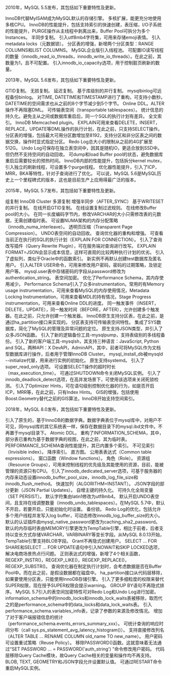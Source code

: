 2010年，MySQL 5.5发布，其包括如下重要特性及更新。

InnoDB代替MyISAM成为MySQL默认的存储引擎。
多核扩展，能更充分地使用多核CPU。
InnoDB的性能提升，包括支持索引的快速创建，表压缩，I/O子系统的性能提升，PURGE操作从主线程中剥离出来，Buffer Pool可拆分为多个Instances。
半同步复制。
引入utf8mb4字符集，可用来存储emoji表情。
引入metadata locks（元数据锁）。
分区表的增强，新增两个分区类型：RANGE COLUMNS和LIST COLUMNS。
MySQL企业版引入线程池。
可配置IO读写线程的数量（innodb_read_io_threads，innodb_write_io_threads）。在此之前，其数量为1，且不可配置。
引入innodb_io_capacity选项，用于控制脏页刷新的数量。

2013年，MySQL 5.6发布，其包括如下重要特性及更新。

GTID复制。
无损复制。
延迟复制。
基于库级别的并行复制。
mysqlbinlog可远程备份binlog。
对TIME, DATETIME和TIMESTAMP进行了重构，可支持小数秒。DATETIME的空间需求也从之前的8个字节减少到5个字节。
Online DDL。ALTER操作不再阻塞DML。
可传输表空间（transportable tablespaces）。
统计信息的持久化。避免主从之间或数据库重启后，同一个SQL的执行计划有差异。
全文索引。
InnoDB Memcached plugin。
EXPLAIN可用来查看DELETE，INSERT，REPLACE，UPDATE等DML操作的执行计划，在此之前，只支持SELECT操作。
分区表的增强，包括最大可用分区数增加至8192，支持分区和非分区表之间的数据交换，操作时显式指定分区。
Redo Log总大小的限制从之前的4G扩展至512G。
Undo Log可保存在独立表空间中，因其是随机IO，更适合放到SSD中。但仍然不支持空间的自动回收。
可dump和load Buffer pool的状态，避免数据库重启后需要较长的预热时间。
InnoDB内部的性能提升，包括拆分kernel mutex，引入独立的刷新线程，可设置多个purge线程。
优化器性能提升，引入了ICP，MRR，BKA等特性，针对子查询进行了优化。
可以说，MySQL 5.6是MySQL历史上一个里程碑式的版本，这也是目前生产上应用得最广泛的版本。

 

2015年，MySQL 5.7发布，其包括如下重要特性及更新。

组复制
InnoDB Cluster
多源复制
增强半同步（AFTER_SYNC）
基于WRITESET的并行复制。
在线开启GTID复制。
在线设置复制过滤规则。
在线修改Buffer pool的大小。
在同一长度编码字节内，修改VARCHAR的大小只需修改表的元数据，无需创建临时表。
可设置NUMA架构的内存分配策略（innodb_numa_interleave）。
透明页压缩（Transparent Page Compression）。
UNDO表空间的自动回收。
查询优化器的重构和增强。
可查看当前正在执行的SQL的执行计划（EXPLAIN FOR CONNECTION）。
引入了查询改写插件（Query Rewrite Plugin），可在服务端对查询进行改写。
EXPLAIN FORMAT=JSON会显示成本信息，这样可直观的比较两种执行计划的优劣。
引入了虚拟列，类似于Oracle中的函数索引。
新实例不再默认创建test数据库及匿名用户。
引入ALTER USER命令，可用来修改用户密码，密码的过期策略，及锁定用户等。
mysql.user表中存储密码的字段从password修改为authentication_string。
表空间加密。
优化了Performance Schema，其内存使用减少。
Performance Schema引入了众多instrumentation。常用的有Memory usage instrumentation，可用来查看MySQL的内存使用情况，Metadata Locking Instrumentation，可用来查看MDL的持有情况，Stage Progress instrumentation，可用来查看Online DDL的进度。
同一触发事件（INSERT，DELETE，UPDATE），同一触发时间（BEFORE，AFTER），允许创建多个触发器。在此之前，只允许创建一个触发器。
InnoDB原生支持分区表，在此之前，是通过ha_partition接口来实现的。
分区表支持可传输表空间特性。
集成了SYS数据库，简化了MySQL的管理及异常问题的定位。
原生支持JSON类型，并引入了众多JSON函数。
引入了新的逻辑备份工具-mysqlpump，支持表级别的多线程备份。
引入了新的客户端工具-mysqlsh，其支持三种语言：JavaScript, Python and SQL。两种API：X DevAPI，AdminAPI，其中，前者可将MySQL作为文档型数据库进行操作，后者用于管理InnoDB Cluster。
mysql_install_db被mysqld --initialize代替，用来进行实例的初始化。
原生支持systemd。
引入了super_read_only选项。
可设置SELECT操作的超时时长（max_execution_time）。
可通过SHUTDOWN命令关闭MySQL实例。
引入了innodb_deadlock_detect选项，在高并发场景下，可使用该选项来关闭死锁检测。
引入了Optimizer Hints，可在语句级别控制优化器的行为，如是否开启ICP，MRR等，在此之前，只有Index Hints。
GIS的增强，包括使用Boost.Geometry替代之前的GIS算法，InnoDB开始支持空间索引。
 

2018年，MySQL 8.0发布，其包括如下重要特性及更新。

引入了原生的，基于InnoDB的数据字典。数据字典表位于mysql库中，对用户不可见，同mysql库的其它系统表一样，保存在数据目录下的mysql.ibd文件中。不再置于mysql目录下。
Atomic DDL。
重构了INFORMATION_SCHEMA，其中，部分表已重构为基于数据字典的视图，在此之前，其为临时表。
PERFORMANCE_SCHEMA查询性能提升，其已内置多个索引。
不可见索引（Invisible index）。
降序索引。
直方图。
公用表表达式（Common table expressions）。
窗口函数（Window functions）。
角色（Role）。
资源组（Resource Groups），可用来控制线程的优先级及其能使用的资源，目前，能被管理的资源只有CPU。
引入了innodb_dedicated_server选项，可基于服务器的内存来动态设置innodb_buffer_pool_size，innodb_log_file_size和innodb_flush_method。
快速加列（ALGORITHM=INSTANT）。
JSON字段的部分更新（JSON Partial Updates）。
自增主键的持久化。
可持久化全局变量（SET PERSIST）。
默认字符集由latin1修改为utf8mb4。
默认开启UNDO表空间，且支持在线调整数量（innodb_undo_tablespaces）。在MySQL 5.7中，默认不开启，若要开启，只能初始化时设置。
备份锁。
Redo Log的优化，包括允许多个用户线程并发写入log buffer，可动态修改innodb_log_buffer_size的大小。
默认的认证插件由mysql_native_password更改为caching_sha2_password。
默认的内存临时表由MEMORY引擎更改为TempTable引擎，相比于前者，后者支持以变长方式存储VARCHAR，VARBINARY等变长字段。从MySQL 8.0.13开始，TempTable引擎支持BLOB字段。
Grant不再隐式创建用户。
SELECT ... FOR SHARE和SELECT ... FOR UPDATE语句中引入NOWAIT和SKIP LOCKED选项，解决电商场景热点行问题。
正则表达式的增强，新增了4个相关函数，REGEXP_INSTR()，REGEXP_LIKE()，REGEXP_REPLACE()，REGEXP_SUBSTR()。
查询优化器在制定执行计划时，会考虑数据是否在Buffer Pool中。而在此之前，是假设数据都在磁盘中。
ha_partition接口从代码层移除，如果要使用分区表，只能使用InnoDB存储引擎。
引入了更多细粒度的权限来替代SUPER权限，现在授予SUPER权限会提示warning。
GROUP BY语句不再隐式排序。
MySQL 5.7引入的表空间加密特性可对Redo Log和Undo Log进行加密。
information_schema中的innodb_locks和innodb_lock_waits表被移除，取而代之的是performance_schema中的data_locks和data_lock_waits表。
引入performance_schema.variables_info表，记录了参数的来源及修改情况。
增加了对于客户端报错信息的统计（performance_schema.events_errors_summary_xxx）。
可统计查询的响应时间分布（call sys.ps_statement_avg_latency_histogram()）。
支持直接修改列名（ALTER TABLE ... RENAME COLUMN old_name TO new_name）。
用户密码可设置重试策略（Reuse Policy）。
移除PASSWORD()函数。这就意味着无法通过“SET PASSWORD ... = PASSWORD('auth_string') ”命令修改用户密码。
代码层移除Query Cache模块，故Query Cache相关的变量和操作均不再支持。
BLOB, TEXT, GEOMETRY和JSON字段允许设置默认值。
可通过RESTART命令重启MySQL实例。